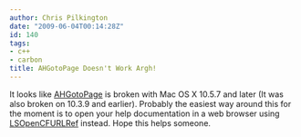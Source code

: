 ```yaml
---
author: Chris Pilkington
date: "2009-06-04T00:14:28Z"
id: 140
tags:
- c++
- carbon
title: AHGotoPage Doesn't Work Argh!
---
```


It looks like [AHGotoPage](http://developer.apple.com/documentation/Carbon/Reference/Apple_Help/Reference/reference.html#//apple_ref/doc/uid/TP30000169-CH1g-F16335) is broken with Mac OS X 10.5.7 and later (It was also broken on 10.3.9 and earlier). Probably the easiest way around this for the moment is to open your help documentation in a web browser using [LSOpenCFURLRef](http://developer.apple.com/documentation/Carbon/Reference/LaunchServicesReference/Reference/reference.html#//apple_ref/c/func/LSOpenCFURLRef) instead. Hope this helps someone.
